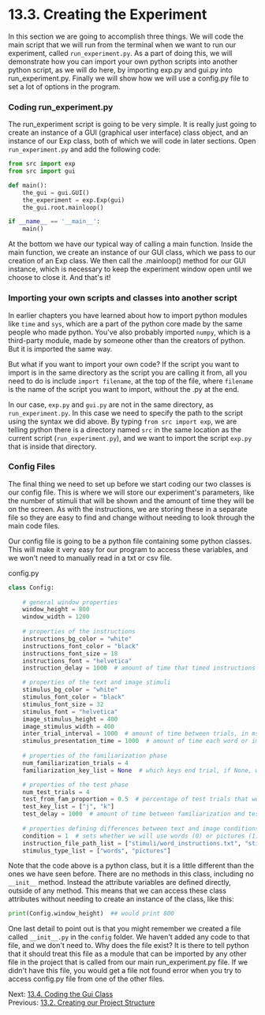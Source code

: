 # 13.3. Creating the Experiment

In this section we are going to accomplish three things. We will code the main script that we will run from 
the terminal when we want to run our experiment, called `run_experiment.py`. As a part of doing this, we will demonstrate
how you can import your own python scripts into another python script, as we will do here, by importing exp.py and gui.py
into run_experiment.py. Finally we will show how we will use a config.py file to set a lot of options in the program.

### Coding run_experiment.py

The run_experiment script is going to be very simple. It is really just going to create an instance of a GUI (graphical 
user interface) class object, and an instance of our Exp class, both of which we will code in later sections. Open 
`run_experiment.py` and add the following code:

```python
from src import exp
from src import gui

def main():
    the_gui = gui.GUI()
    the_experiment = exp.Exp(gui)
    the_gui.root.mainloop()

if __name__ == '__main__':
    main()
```

At the bottom we have our typical way of calling a main function. Inside the main function, we create an instance of 
our GUI class, which we pass to our creation of an Exp class. We then call the .mainloop() method for our GUI instance,
which is necessary to keep the experiment window open until we choose to close it. And that's it!

### Importing your own scripts and classes into another script

In earlier chapters you have learned about how to import python modules like `time` and `sys`, which are a part of the 
python core made by the same people who made python. You've also probably imported `numpy`, which is a third-party module, 
made by someone other than the creators of python. But it is imported the same way. 

But what if you want to import your own code? If the script you want to import is in the same directory as the script 
you are calling it from, all you need to do is include `import filename`, at the top of the file, where `filename` is 
the name of the script you want to import, without the .py at the end.

In our case, `exp.py` and `gui.py` are not in the same directory, as `run_experiment.py`. In this case we need to 
specify the path to the script using the syntax we did above. By typing `from src import exp`, we are telling python 
there is a directory named `src` in the same location as the current script (`run_experiment.py`), and we want to import 
the script `exp.py` that is inside that directory.

### Config Files

The final thing we need to set up before we start coding our two classes is our config file. This is where we will store 
our experiment's parameters, like the number of stimuli that will be shown and the amount of time they will be on the 
screen. As with the instructions, we are storing these in a separate file so they are easy to find and change without 
needing to look through the main code files.

Our config file is going to be a python file containing some python classes. This will make it very easy for our 
program to access these variables, and we won't need to manually read in a txt or csv file.

config.py
```python
class Config:
    
    # general window properties
    window_height = 800
    window_width = 1200
    
    # properties of the instructions
    instructions_bg_color = "white"
    instructions_font_color = "black"
    instructions_font_size = 18
    instructions_font = "helvetica"
    instruction_delay = 1000  # amount of time that timed instructions are on the screen

    # properties of the text and image stimuli
    stimulus_bg_color = "white"
    stimulus_font_color = "black"
    stimulus_font_size = 32
    stimulus_font = "helvetica"
    image_stimulus_height = 400
    image_stimulus_width = 400
    inter_trial_interval = 1000  # amount of time between trials, in ms
    stimulus_presentation_time = 1000  # amount of time each word or image is on the screen
    
    # properties of the familiarization phase
    num_familiarization_trials = 4
    familiarization_key_list = None  # which keys end trial, if None, will end after stimuluus presentation time

    # properties of the test phase
    num_test_trials = 4
    test_from_fam_proportion = 0.5  # percentage of test trials that were in the familiarization condition
    test_key_list = ["j", "k"]
    test_delay = 1000  # amount of time between familiarization and test phases
    
    # properties defining differences between text and image conditions
    condition = 1  # sets whether we will use words (0) or pictures (1) in the experiment
    instruction_file_path_list = ["stimuli/word_instructions.txt", "stimuli/image_instructions.txt"]
    stimulus_type_list = ["words", "pictures"]
```
Note that the code above is a python class, but it is a little different than the ones we have seen before. There are no
methods in this class, including no `__init__` method. Instead the attribute variables are defined directly, outside 
of any method. This means that we can access these class attributes without needing to create an instance of the class, 
like this:

```python
print(Config.window_height)  ## would print 800
```
One last detail to point out is that you might remember we created a file called `__init__.py` in the `config` folder. 
We haven't added any code to that file, and we don't need to. Why does the file exist? It is there to tell python that 
it should treat this file as a module that can be imported by any other file in the project that is called from our main
run_experiment.py file. If we didn't have this file, you would get a file not found error when you try to access 
config.py file from one of the other files.

Next: [13.4. Coding the Gui Class](13.4.%20Coding%20the%20GUI%20class.md)<br>
Previous: [13.2. Creating our Project Structure](13.2.%20Creating%20our%20Project%20Structure.md)
